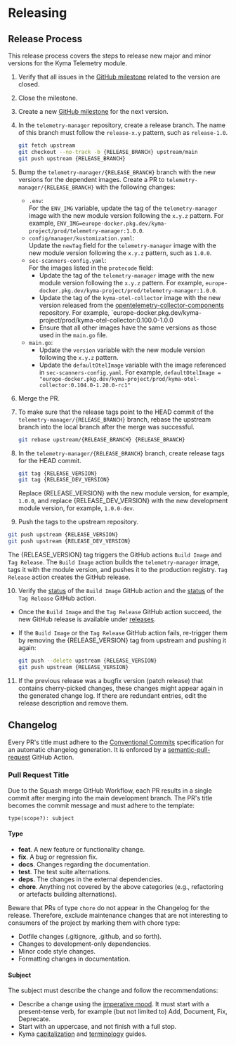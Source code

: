 # Releasing

## Release Process

This release process covers the steps to release new major and minor versions for the Kyma Telemetry module.

1. Verify that all issues in the [GitHub milestone](https://github.com/kyma-project/telemetry-manager/milestones) related to the version are closed.

2. Close the milestone.

3. Create a new [GitHub milestone](https://github.com/kyma-project/telemetry-manager/milestones) for the next version.

4. In the `telemetry-manager` repository, create a release branch.
   The name of this branch must follow the `release-x.y` pattern, such as `release-1.0`.

   ```bash
   git fetch upstream
   git checkout --no-track -b {RELEASE_BRANCH} upstream/main
   git push upstream {RELEASE_BRANCH}
   ```

5. Bump the `telemetry-manager/{RELEASE_BRANCH}` branch with the new versions for the dependent images.
   Create a PR to `telemetry-manager/{RELEASE_BRANCH}` with the following changes:
   - `.env`:  
     For the `ENV_IMG` variable, update the tag of the `telemetry-manager` image with the new module version following the `x.y.z` pattern. For example, `ENV_IMG=europe-docker.pkg.dev/kyma-project/prod/telemetry-manager:1.0.0`.
   - `config/manager/kustomization.yaml`:  
     Update the `newTag` field for the `telemetry-manager` image with the new module version following the `x.y.z` pattern, such as `1.0.0`.
   - `sec-scanners-config.yaml`:  
     For the images listed in the `protecode` field:
      - Update the tag of the `telemetry-manager` image with the new module version following the `x.y.z` pattern. For example, `europe-docker.pkg.dev/kyma-project/prod/telemetry-manager:1.0.0`.
      - Update the tag of the `kyma-otel-collector` image with the new version released from the [opentelemetry-collector-components](https://github.com/kyma-project/opentelemetry-collector-components) repository. For example, `europe-docker.pkg.dev/kyma-project/prod/kyma-otel-collector:0.100.0-1.0.0
      - Ensure that all other images have the same versions as those used in the `main.go` file.
   - `main.go`:
      - Update the `version` variable with the new module version following the `x.y.z` pattern.
      - Update the `defaultOtelImage` variable with the image referenced in `sec-scanners-config.yaml`. For example, `defaultOtelImage = "europe-docker.pkg.dev/kyma-project/prod/kyma-otel-collector:0.104.0-1.20.0-rc1"`

6. Merge the PR.
   
7. To make sure that the release tags point to the HEAD commit of the `telemetry-manager/{RELEASE_BRANCH}` branch, rebase the upstream branch into the local branch after the merge was successful.

   ```bash
   git rebase upstream/{RELEASE_BRANCH} {RELEASE_BRANCH}
   ```

8. In the `telemetry-manager/{RELEASE_BRANCH}` branch, create release tags for the HEAD commit.

   ```bash
   git tag {RELEASE_VERSION}
   git tag {RELEASE_DEV_VERSION}
   ```

   Replace {RELEASE_VERSION} with the new module version, for example, `1.0.0`, and replace {RELEASE_DEV_VERSION} with the new development module version, for example, `1.0.0-dev`.

9.  Push the tags to the upstream repository.

   ```bash
   git push upstream {RELEASE_VERSION}
   git push upstream {RELEASE_DEV_VERSION}
   ```

   The {RELEASE_VERSION} tag triggers the GitHub actions `Build Image` and `Tag Release`. The `Build Image` action builds the `telemetry-manager` image, tags it with the module version, and pushes it to the production registry. `Tag Release` action creates the GitHub release.

10. Verify the [status](https://github.com/kyma-project/telemetry-manager/actions/workflows/build-image.yml) of the `Build Image` GitHub action and the [status](https://github.com/kyma-project/telemetry-manager/actions) of the `Tag Release` GitHub action.
   - Once the `Build Image` and the `Tag Release` GitHub action succeed, the new GitHub release is available under [releases](https://github.com/kyma-project/telemetry-manager/releases).
   - If the `Build Image` or the `Tag Release` GitHub action fails, re-trigger them by removing the {RELEASE_VERSION} tag from upstream and pushing it again:

     ```bash
     git push --delete upstream {RELEASE_VERSION}
     git push upstream {RELEASE_VERSION}
     ```

11. If the previous release was a bugfix version (patch release) that contains cherry-picked changes, these changes might appear again in the generated change log. If there are redundant entries, edit the release description and remove them.

## Changelog

Every PR's title must adhere to the [Conventional Commits](https://www.conventionalcommits.org/en/v1.0.0/) specification for an automatic changelog generation. It is enforced by a [semantic-pull-request](https://github.com/marketplace/actions/semantic-pull-request) GitHub Action.

### Pull Request Title

Due to the Squash merge GitHub Workflow, each PR results in a single commit after merging into the main development branch. The PR's title becomes the commit message and must adhere to the template:

`type(scope?): subject`

#### Type

- **feat**. A new feature or functionality change.
- **fix**. A bug or regression fix.
- **docs**. Changes regarding the documentation.
- **test**. The test suite alternations.
- **deps**. The changes in the external dependencies.
- **chore**. Anything not covered by the above categories (e.g., refactoring or artefacts building alternations).

Beware that PRs of type `chore` do not appear in the Changelog for the release. Therefore, exclude maintenance changes that are not interesting to consumers of the project by marking them with chore type:

- Dotfile changes (.gitignore, .github, and so forth).
- Changes to development-only dependencies.
- Minor code style changes.
- Formatting changes in documentation.

#### Subject

The subject must describe the change and follow the recommendations:

- Describe a change using the [imperative mood](https://en.wikipedia.org/wiki/Imperative_mood).  It must start with a present-tense verb, for example (but not limited to) Add, Document, Fix, Deprecate.
- Start with an uppercase, and not finish with a full stop.
- Kyma [capitalization](https://github.com/kyma-project/community/blob/main/docs/guidelines/content-guidelines/02-style-and-terminology.md#capitalization) and [terminology](https://github.com/kyma-project/community/blob/main/docs/guidelines/content-guidelines/02-style-and-terminology.md#terminology) guides.
